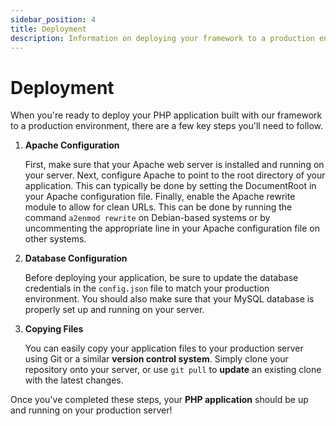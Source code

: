 ```yaml
---
sidebar_position: 4
title: Deployment
description: Information on deploying your framework to a production environment.
---
```


# Deployment

When you're ready to deploy your PHP application built with our framework to a production environment, there are a few key steps you'll need to follow.

1. **Apache Configuration**

    First, make sure that your Apache web server is installed and running on your server.
    Next, configure Apache to point to the root directory of your application. This can typically be done by setting the DocumentRoot in your Apache configuration file.
    Finally, enable the Apache rewrite module to allow for clean URLs. This can be done by running the command `a2enmod rewrite` on Debian-based systems or by uncommenting the appropriate line in your Apache configuration file on other systems.

2. **Database Configuration**

    Before deploying your application, be sure to update the database credentials in the `config.json` file to match your production environment.
    You should also make sure that your MySQL database is properly set up and running on your server.

3. **Copying Files**

    You can easily copy your application files to your production server using Git or a similar **version control system**. Simply clone your repository onto your server, or use `git pull` to **update** an existing clone with the latest changes.

Once you've completed these steps, your **PHP application** should be up and running on your production server!
